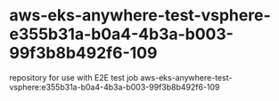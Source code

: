 # aws-eks-anywhere-test-vsphere-e355b31a-b0a4-4b3a-b003-99f3b8b492f6-109
repository for use with E2E test job aws-eks-anywhere-test-vsphere:e355b31a-b0a4-4b3a-b003-99f3b8b492f6-109
